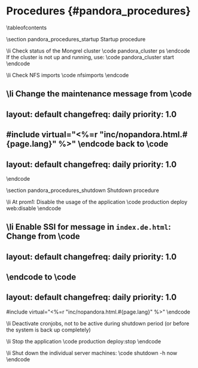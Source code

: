 Procedures    {#pandora_procedures}
==========

\tableofcontents

\section pandora_procedures_startup Startup procedure

\li Check status of the Mongrel cluster
\code
pandora_cluster ps
\endcode
If the cluster is not up and running, use:
\code
pandora_cluster start
\endcode

\li Check NFS imports
\code
nfsimports
\endcode

\li Change the maintenance message from
\code
---
layout: default
changefreq: daily
priority: 1.0
---
#include virtual="<%=r "inc/nopandora.html.#{page.lang}" %>"
\endcode
back to
\code
---
layout: default
changefreq: daily
priority: 1.0
---
<!--NOPANDORA#include virtual="<%=r "inc/nopandora.html.#{page.lang}" %>" -->
\endcode


\section pandora_procedures_shutdown Shutdown procedure

  \li At prom1: Disable the usage of the application
  \code
  production deploy web:disable
  \endcode

  \li Enable SSI for message in `index.de.html`: Change from
  \code
---
layout: default
changefreq: daily
priority: 1.0
---
<!--NOPANDORA#include virtual="<%=r "inc/nopandora.html.#{page.lang}" %>" -->
\endcode
to
\code
---
layout: default
changefreq: daily
priority: 1.0
---
#include virtual="<%=r "inc/nopandora.html.#{page.lang}" %>"
\endcode

  \li Deactivate cronjobs, not to be active during shutdown period (or before the system
  is back up completely)

  \li Stop the application
  \code
  production deploy:stop
  \endcode

  \li Shut down the individual server machines:
  \code
  shutdown -h now
  \endcode